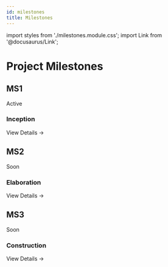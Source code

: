 ```yaml
---
id: milestones
title: Milestones
---
```


import styles from './milestones.module.css';
import Link from '@docusaurus/Link';

# Project Milestones

<div className={styles.milestonesContainer}>
  <Link to="/pei-nwdaf-microsite/docs/category/ms1-inception" className={styles.milestoneCard}>
    <div className={styles.milestoneHeader}>
      <h2>MS1</h2>
      <span className={styles.milestoneBadge}>Active</span>
    </div>
    <h3>Inception</h3>
    <div className={styles.milestoneFooter}>
      <span className={styles.viewButton}>View Details →</span>
    </div>
  </Link>

  <Link to="/pei-nwdaf-microsite/docs/category/ms2-elaboration" className={styles.milestoneCard}>
    <div className={styles.milestoneHeader}>
      <h2>MS2</h2>
      <span className={`${styles.milestoneBadge} ${styles.comingSoon}`}>Soon</span>
    </div>
    <h3>Elaboration</h3>
    <div className={styles.milestoneFooter}>
      <span className={styles.viewButton}>View Details →</span>
    </div>
  </Link>

  <Link to="/pei-nwdaf-microsite/docs/category/ms3-construction" className={styles.milestoneCard}>
    <div className={styles.milestoneHeader}>
      <h2>MS3</h2>
      <span className={`${styles.milestoneBadge} ${styles.comingSoon}`}>Soon</span>
    </div>
    <h3>Construction</h3>
    <div className={styles.milestoneFooter}>
      <span className={styles.viewButton}>View Details →</span>
    </div>
  </Link>
</div>
